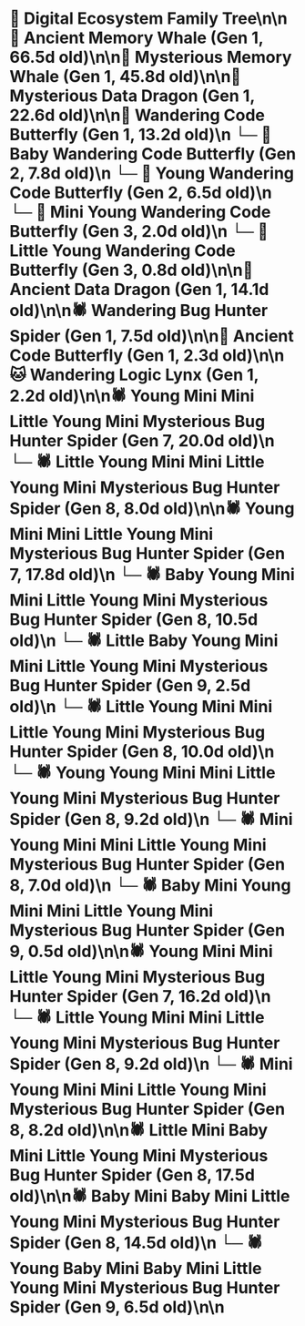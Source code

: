 # 🌳 Digital Ecosystem Family Tree\n\n🐋 Ancient Memory Whale (Gen 1, 66.5d old)\n\n🐋 Mysterious Memory Whale (Gen 1, 45.8d old)\n\n🐉 Mysterious Data Dragon (Gen 1, 22.6d old)\n\n🦋 Wandering Code Butterfly (Gen 1, 13.2d old)\n  └─ 🦋 Baby Wandering Code Butterfly (Gen 2, 7.8d old)\n  └─ 🦋 Young Wandering Code Butterfly (Gen 2, 6.5d old)\n    └─ 🦋 Mini Young Wandering Code Butterfly (Gen 3, 2.0d old)\n    └─ 🦋 Little Young Wandering Code Butterfly (Gen 3, 0.8d old)\n\n🐉 Ancient Data Dragon (Gen 1, 14.1d old)\n\n🕷️ Wandering Bug Hunter Spider (Gen 1, 7.5d old)\n\n🦋 Ancient Code Butterfly (Gen 1, 2.3d old)\n\n🐱 Wandering Logic Lynx (Gen 1, 2.2d old)\n\n🕷️ Young Mini Mini Little Young Mini Mysterious Bug Hunter Spider (Gen 7, 20.0d old)\n  └─ 🕷️ Little Young Mini Mini Little Young Mini Mysterious Bug Hunter Spider (Gen 8, 8.0d old)\n\n🕷️ Young Mini Mini Little Young Mini Mysterious Bug Hunter Spider (Gen 7, 17.8d old)\n  └─ 🕷️ Baby Young Mini Mini Little Young Mini Mysterious Bug Hunter Spider (Gen 8, 10.5d old)\n    └─ 🕷️ Little Baby Young Mini Mini Little Young Mini Mysterious Bug Hunter Spider (Gen 9, 2.5d old)\n  └─ 🕷️ Little Young Mini Mini Little Young Mini Mysterious Bug Hunter Spider (Gen 8, 10.0d old)\n  └─ 🕷️ Young Young Mini Mini Little Young Mini Mysterious Bug Hunter Spider (Gen 8, 9.2d old)\n  └─ 🕷️ Mini Young Mini Mini Little Young Mini Mysterious Bug Hunter Spider (Gen 8, 7.0d old)\n    └─ 🕷️ Baby Mini Young Mini Mini Little Young Mini Mysterious Bug Hunter Spider (Gen 9, 0.5d old)\n\n🕷️ Young Mini Mini Little Young Mini Mysterious Bug Hunter Spider (Gen 7, 16.2d old)\n  └─ 🕷️ Little Young Mini Mini Little Young Mini Mysterious Bug Hunter Spider (Gen 8, 9.2d old)\n  └─ 🕷️ Mini Young Mini Mini Little Young Mini Mysterious Bug Hunter Spider (Gen 8, 8.2d old)\n\n🕷️ Little Mini Baby Mini Little Young Mini Mysterious Bug Hunter Spider (Gen 8, 17.5d old)\n\n🕷️ Baby Mini Baby Mini Little Young Mini Mysterious Bug Hunter Spider (Gen 8, 14.5d old)\n  └─ 🕷️ Young Baby Mini Baby Mini Little Young Mini Mysterious Bug Hunter Spider (Gen 9, 6.5d old)\n\n